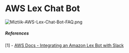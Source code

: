 # AWS Lex Chat Bot

![Miztiik-AWS-Lex-Chat-Bot-FAQ.png](https://raw.githubusercontent.com/miztiik/lex-faq-bot/master/images/Miztiik-AWS-Lex-Chat-Bot.png)



##### References
[1] - [AWS Docs - Integrating an Amazon Lex Bot with Slack](https://docs.aws.amazon.com/lex/latest/dg/slack-bot-association.html)

